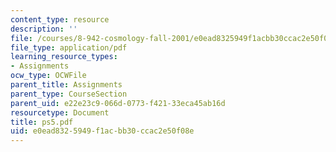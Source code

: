 ```yaml
---
content_type: resource
description: ''
file: /courses/8-942-cosmology-fall-2001/e0ead8325949f1acbb30ccac2e50f08e_ps5.pdf
file_type: application/pdf
learning_resource_types:
- Assignments
ocw_type: OCWFile
parent_title: Assignments
parent_type: CourseSection
parent_uid: e22e23c9-066d-0773-f421-33eca45ab16d
resourcetype: Document
title: ps5.pdf
uid: e0ead832-5949-f1ac-bb30-ccac2e50f08e
---
```

